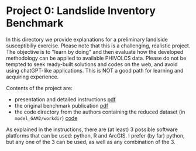 # Project 0: Landslide Inventory Benchmark

In this directory we provide explanations for a preliminary landlside susceptibiliy exercise. Please note that this is a challenging, realistic project. The objective is to "learn by doing" and then evaluate how the developed methodology can be applied to available PHIVOLCS data. Please do not be tempted to seek ready-built solutions and codes on the web, and avoid using chatGPT-like applications. This is NOT a good path for learning and acquiring experience.

Contents of the project are:

- presentation and detailed instructions [pdf](./P0_LandslideInventory.pdf)
- the original benchmark publication [pdf](./[Alvioli2024]LandslideBenchmark.pdf)
- the code directory from the authors containing the reduced dataset (in `model_GAM2/workdir`) [code](./code)

As explained in the instructions, there are (at least) 3 possible software platforms that can be used: python, R and ArcGIS. I prefer (by far) python, but any one of the 3 can be used, as well as any combination of the 3.